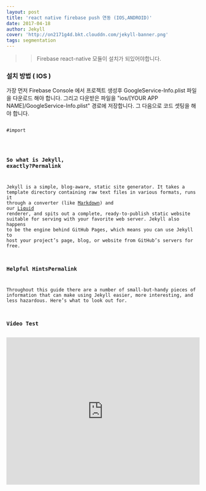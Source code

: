 ```yaml
---
layout: post
title: 'react native firebase push 연동 (IOS,ANDROID)'
date: 2017-04-18
author: Jekyll
cover: 'http://on2171g4d.bkt.clouddn.com/jekyll-banner.png'
tags: segmentation
---
```


>>Firebase react-native 모듈이 설치가 되있어야합니다.

### 설치 방법 ( IOS )

가장 먼저 Firebase Console 에서 프로젝트 생성후 GoogleService-Info.plist 파일을 다운로드 해야 합니다. 그리고 다운받은 파일을 
"ios/[YOUR APP NAME]/GoogleService-Info.plist" 경로에 저장합니다. 그 다음으로 코드 셋팅을 해야 합니다.

<pre><code>
#import <Firebase.h>
</pre>


### So what is Jekyll, exactly?Permalink

Jekyll is a simple, blog-aware, static site generator. It takes a template directory containing raw text files in various formats, runs it through a converter (like [Markdown](https://daringfireball.net/projects/markdown/)) and our [Liquid](https://github.com/Shopify/liquid/wiki) renderer, and spits out a complete, ready-to-publish static website suitable for serving with your favorite web server. Jekyll also happens to be the engine behind GitHub Pages, which means you can use Jekyll to host your project’s page, blog, or website from GitHub’s servers for free.

### Helpful HintsPermalink

Throughout this guide there are a number of small-but-handy pieces of information that can make using Jekyll easier, more interesting, and less hazardous. Here’s what to look out for.

### Video Test

<iframe type="text/html" width="100%" height="385" src="http://www.youtube.com/embed/gfmjMWjn-Xg" frameborder="0"></iframe>
